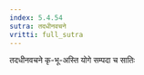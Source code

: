 ```yaml
---
index: 5.4.54
sutra: तदधीनवचने
vritti: full_sutra
---
```


तदधीनवचने कृ-भू-अस्ति योगे सम्पदा च सातिः 